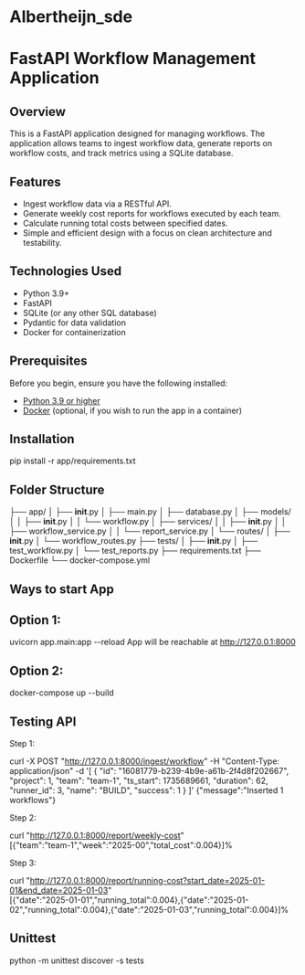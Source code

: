# Albertheijn_sde
# FastAPI Workflow Management Application

## Overview

This is a FastAPI application designed for managing workflows. The application allows teams to ingest workflow data, generate reports on workflow costs, and track metrics using a SQLite database. 

## Features

- Ingest workflow data via a RESTful API.
- Generate weekly cost reports for workflows executed by each team.
- Calculate running total costs between specified dates.
- Simple and efficient design with a focus on clean architecture and testability.

## Technologies Used

- Python 3.9+
- FastAPI
- SQLite (or any other SQL database)
- Pydantic for data validation
- Docker for containerization

## Prerequisites

Before you begin, ensure you have the following installed:

- [Python 3.9 or higher](https://www.python.org/downloads/)
- [Docker](https://www.docker.com/get-started) (optional, if you wish to run the app in a container)

## Installation

pip install -r app/requirements.txt

## Folder Structure

├── app/
│   ├── __init__.py
│   ├── main.py
│   ├── database.py
│   ├── models/
│   │   ├── __init__.py
│   │   └── workflow.py
│   ├── services/
│   │   ├── __init__.py
│   │   ├── workflow_service.py
│   │   └── report_service.py
│   └── routes/
│       ├── __init__.py
│       └── workflow_routes.py
├── tests/
│   ├── __init__.py
│   ├── test_workflow.py
│   └── test_reports.py
├── requirements.txt
├── Dockerfile
└── docker-compose.yml

## Ways to start App 

## Option 1: 

uvicorn app.main:app --reload
App will be reachable at http://127.0.0.1:8000

## Option 2:
docker-compose up --build 

## Testing API 

Step 1: 

curl -X POST "http://127.0.0.1:8000/ingest/workflow" -H "Content-Type: application/json" -d '[
  {
    "id": "16081779-b239-4b9e-a61b-2f4d8f202667",
    "project": 1,
    "team": "team-1",
    "ts_start": 1735689661,
    "duration": 62,
    "runner_id": 3,
    "name": "BUILD",
    "success": 1
  }
]'
{"message":"Inserted 1 workflows"}

Step 2:

curl "http://127.0.0.1:8000/report/weekly-cost"                                               
[{"team":"team-1","week":"2025-00","total_cost":0.004}]% 

Step 3:

curl "http://127.0.0.1:8000/report/running-cost?start_date=2025-01-01&end_date=2025-01-03"    
[{"date":"2025-01-01","running_total":0.004},{"date":"2025-01-02","running_total":0.004},{"date":"2025-01-03","running_total":0.004}]% 

## Unittest

python -m unittest discover -s tests
